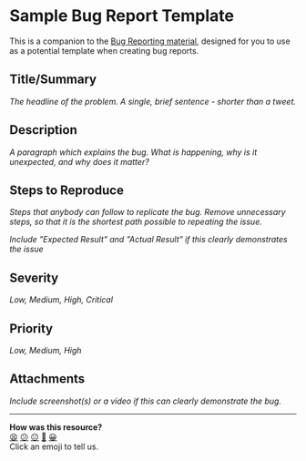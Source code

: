 # Sample Bug Report Template

This is a companion to the [Bug Reporting 
material](../03_bug_reporting.md), designed for you to use as a 
potential template when creating bug reports.

## Title/Summary

_The headline of the problem. A single, brief sentence - shorter than a tweet._

## Description

_A paragraph which explains the bug. What is happening, why is it unexpected, 
and why does it matter?_

## Steps to Reproduce

_Steps that anybody can follow to replicate the bug. Remove unnecessary steps, 
so that it is the shortest path possible to repeating the issue._

_Include "Expected Result" and "Actual Result" if this clearly demonstrates 
the issue_

## Severity

_Low, Medium, High, Critical_

## Priority

_Low, Medium, High_

## Attachments

_Include screenshot(s) or a video if this can clearly demonstrate the bug._


<!-- BEGIN GENERATED SECTION DO NOT EDIT -->

---

**How was this resource?**  
[😫](https://airtable.com/shrUJ3t7KLMqVRFKR?prefill_Repository=makersacademy%2Fintro-to-testing&prefill_File=phase3%2F03_resources%2Fsample_bug_report_template.md&prefill_Sentiment=😫) [😕](https://airtable.com/shrUJ3t7KLMqVRFKR?prefill_Repository=makersacademy%2Fintro-to-testing&prefill_File=phase3%2F03_resources%2Fsample_bug_report_template.md&prefill_Sentiment=😕) [😐](https://airtable.com/shrUJ3t7KLMqVRFKR?prefill_Repository=makersacademy%2Fintro-to-testing&prefill_File=phase3%2F03_resources%2Fsample_bug_report_template.md&prefill_Sentiment=😐) [🙂](https://airtable.com/shrUJ3t7KLMqVRFKR?prefill_Repository=makersacademy%2Fintro-to-testing&prefill_File=phase3%2F03_resources%2Fsample_bug_report_template.md&prefill_Sentiment=🙂) [😀](https://airtable.com/shrUJ3t7KLMqVRFKR?prefill_Repository=makersacademy%2Fintro-to-testing&prefill_File=phase3%2F03_resources%2Fsample_bug_report_template.md&prefill_Sentiment=😀)  
Click an emoji to tell us.

<!-- END GENERATED SECTION DO NOT EDIT -->
